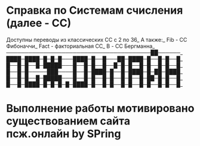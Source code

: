 # Справка по Системам счисления (далее - СС)
 Доступны переводы из классических СС с 2 по 36_
 А также:_
 Fib - СС Фибоначчи_
 Fact - факториальная СС_
 B - СС Бергманна_
                                    ───────────────────────────────────────██──────_
                                    ████─████─█─█─█───████─█──█───██─████─█──█─█──█_
                                    █──█─█──█─█████───█──█─█──█──█─█─█──█─█──█─█──█_
                                    █──█─█─────███────█──█─████─█──█─████─█─██─████_
                                    █──█─█──█─█████───█──█─█──█─█──█─█──█─██─█─█──█_
                                    █──█─████─█─█─█─█─████─█──█─█──█─█──█─█──█─█──█_

# Выполнение работы мотивировано существованием сайта псж.онлайн                                                by SPring
